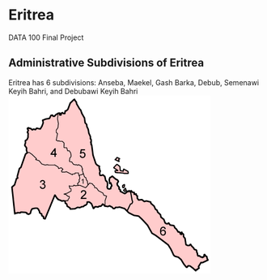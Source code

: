 # Eritrea
 DATA 100 Final Project
 
## Administrative Subdivisions of Eritrea
Eritrea has 6 subdivisions: Anseba, Maekel, Gash Barka, Debub, Semenawi Keyih Bahri, and Debubawi Keyih Bahri
![](Eritrea_regions_numbered.png)
